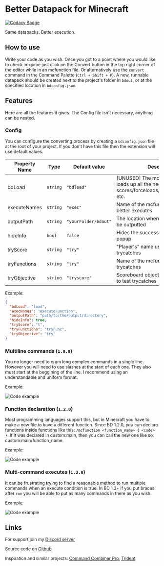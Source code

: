 # Better Datapack for Minecraft
[![Codacy Badge](https://app.codacy.com/project/badge/Grade/17e178a4f1d642d282a89d509b8edfde)](https://www.codacy.com/gh/ExAtom/BetterDatapack/dashboard?utm_source=github.com&amp;utm_medium=referral&amp;utm_content=ExAtom/BetterDatapack&amp;utm_campaign=Badge_Grade)

Same datapacks. Better execution.

## How to use
Write your code as you wish. Once you got to a point where you would like to check in-game just click on the Convert button in the top right corner of the editor while in an mcfunction file. Or alternatively use the `convert` command in the Command Palette (`Ctrl + Shift + P`). A new, runnable datapack should be created next to the project's folder in `bdout`, or at the specified location in `bdconfig.json`.

## Features
Here are all the features it gives. The Config file isn't necessary, anything can be nested.

### **Config**
You can configure the converting process by creating a `bdconfig.json` file at the root of your project. If you don't have this file then the extension will use default values.

Property Name | Type | Default value | Description
--------------|------|---------------|------------
bdLoad | `string` | `"bdload"` | [UNUSED] The mcfunction file that loads up all the necessary scores/forceloads/setblocks/summons etc.
executeNames | `string` | `"exec"` | Name of the mcfunctions created for better executes
outputPath | `string` | `"yourFolder/bdout"` | The location where the datapack will be outputted
hideInfo | `bool` | `false` | Hides the successful convertion popup
tryScore | `string` | `"try"` | "Player's" name used to test trycatches
tryFunctions | `string` | `"try"` | Name of the mcfunctions created for trycatches
tryObjective | `string` | `"tryscore"` | Scoreboard objective's name created to test trycatches

Example:
```json
{
  "bdLoad": "load",
  "execNames": "executeFunction",
  "outputPath": "path/to/the/output/directory",
  "hideInfo": true,
  "tryScore": "t",
  "tryFunctions": "tryFunc",
  "tryObjective": "try"
}
```

### **Multiline commands (`1.0.0`)**
You no longer need to cram long complex commands in a single line. However you will need to use slashes at the start of each one. They also must start at the beggining of the line. I recommend using an understandable and uniform format.

Example:

![Code example](https://cdn.discordapp.com/attachments/825442308203479071/843123400351940608/unknown.png)

### **Function declaration (`1.2.0`)**
Most programming languages support this, but in Minecraft you have to make a new file to have a different function. Since BD 1.2.0, you can declare functions inside functions like this: `/mcfunction <function_name> { <code> }`. If it was declared in custom:main, then you can call the new one like so: custom:main/function_name.

Example:

![Code example](https://cdn.discordapp.com/attachments/825442308203479071/843123479866900541/unknown.png)

### **Multi-command executes (`1.3.0`)**
It can be frustrating trying to find a reasonable method to run multiple commands when an execute condition is true. In BD 1.3+ if you put braces after `run` you will be able to put as many commands in there as you wish.

Example:

![Code example](https://cdn.discordapp.com/attachments/825442308203479071/843123559055228938/unknown.png)

## Links
For support join my [Discord server](https://discord.gg/kembxGyb2x)

Source code on [Github](https://github.com/ExAtom/BetterDatapack)

Inspiration and similar projects: [Command Combiner Pro](https://mrgarretto.com/cmdcombinerpro/), [Trident](https://discord.gg/VpfA3c6)

